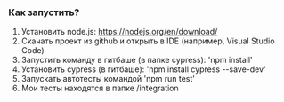 ### Как запустить?

1. Установить node.js: https://nodejs.org/en/download/
2. Скачать проект из github и открыть в IDE (например, Visual Studio Code) 
3. Запустить команду в гитбаше (в папке cypress): 'npm install'
4. Установить cypress (в гитбаше): 'npm install cypress --save-dev'
6. Запускать автотесты командой 'npm run test'
7. Мои тесты находятся в папке /integration
